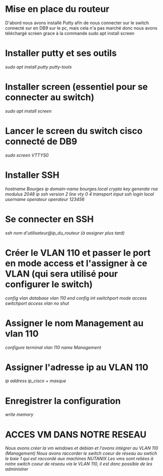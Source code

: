 # Mise en place du routeur 
D'abord nous avons installé Putty afin de nous connecter sur le switch connecté sur en DB9 sur le pc, mais cela n'a pas marché donc nous avons téléchargé screen grace à la commande sudo apt install screen 

# Installer putty et ses outils
*sudo apt install putty putty-tools* 
# Installer screen (essentiel pour se connecter au switch)
*sudo apt install screen*
# Lancer le screen du switch cisco connecté de DB9
*sudo screen VTTYS0*
# Installer SSH 
*hostname Bourges*
*ip domain-name bourges.local*
*crypto key generate rsa modulus 2048*
*ip ssh version 2*
*line vty 0 4*
*transport input ssh*
*login local*
*username operateur operateur 123456*

# Se connecter en SSH 
*ssh nom d'utilisateur@ip_du_routeur (à assigner plus tard)*
# Créer le VLAN 110 et passer le port en mode access et l'assigner à ce VLAN (qui sera utilisé pour configurer le switch)
*config*
*vlan database* 
*vlan 110* 
*end*
*config*
*int*
*switchport mode access*
*switchport access vlan*
*no shut*
# Assigner le nom Management au vlan 110
*configure terminal*
*vlan 110*
*name Management*
# Assigner l'adresse ip au VLAN 110 
*ip address ip_cisco + masque* 
# Enregistrer la configuration
*write memory*

# ACCES VM DANS NOTRE RESEAU
*Nous avons créer la vm windows et debian et l'avons intégrer au VLAN 110 (Management)*
*Nous avons raccorder le switch coeur de réseau au swtich le baie 1 qui est raccordé aux machines NUTANIX*
*Les vms sont reliées à notre switch coeur de réseau via le VLAN 110, il est donc possible de les administrer* 
